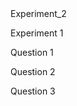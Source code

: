 <!DOCTYPE html>
<html lang="en">
<head>
</head>
<body>
    <h>Experiment_2</h>
    <p>Experiment 1</p>
    <p>Question 1</p>
    <p>Question 2</p>
    <p>Question 3</p>
</body>
</html>